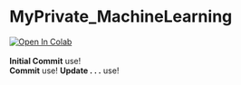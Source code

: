 # MyPrivate_MachineLearning

<a href="https://colab.research.google.com/github/Nub-T/Noob_Computation/blob/main/DeepLearning_Frame_Work_using_Numpy.ipynb" target="_parent"><img src="https://colab.research.google.com/assets/colab-badge.svg" alt="Open In Colab"/></a>
<br>
<br>
<b>Initial Commit</b> use!<br>
<b>Commit</b> use!
<b>Update . . .</b> use!
